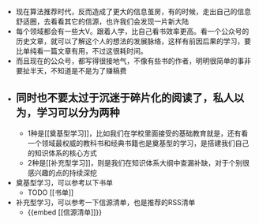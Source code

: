 - 现在算法推荐时代，反而造成了更大的信息茧房，有的时候，走出自己的信息舒适圈，去看看其它的信源，也许我们会发现一片新大陆
- 每个领域都会有一些大V。跟着人学，比自己看书效率更高。看一个公众号的历史文章，就可以了解这个人的想法的发展脉络，这样有前因后果的学习，要比单纯看一篇文章有用，不过这很耗时间。
- 而且现在的公众号，都写得很接地气，不像有些书的作者，明明很简单的事非要扯半天，不知道是不是为了赚稿费
- 同时也不要太过于沉迷于碎片化的阅读了，私人以为，学习可以分为两种
	-
	- 1种是[[奠基型学习]]，比如我们在学校里面接受的基础教育就是，还有看一个领域最权威的教科书和经典书籍也是奠基型的学习，是搭建我们自己的知识体系的核心方式
	- 2种是[[补充型学习]]，则是我们在知识体系大纲中查漏补缺，对于个别很感兴趣的点的持续深挖
- 奠基型学习，可以参考以下书单
	- TODO [[书单]]
- 补充型学习，可以参考一下信源清单，也是推荐的RSS清单
	- {{embed [[信源清单]]}}